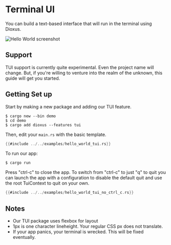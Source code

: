 # Terminal UI

You can build a text-based interface that will run in the terminal using Dioxus.

![Hello World screenshot](https://github.com/DioxusLabs/rink/raw/master/examples/example.png)

## Support

TUI support is currently quite experimental. Even the project name will change. But, if you're willing to venture into the realm of the unknown, this guide will get you started.

## Getting Set up


Start by making a new package and adding our TUI feature.

```shell
$ cargo new --bin demo
$ cd demo
$ cargo add dioxus --features tui
```

Then, edit your `main.rs` with the basic template. 

```rust
{{#include ../../examples/hello_world_tui.rs}}
```

To run our app:

```shell
$ cargo run
```

Press "ctrl-c" to close the app. To switch from "ctrl-c" to  just "q" to quit you can launch the app with a configuration to disable the default quit and use the root TuiContext to quit on your own.

```rust
{{#include ../../examples/hello_world_tui_no_ctrl_c.rs}}
```

## Notes

- Our TUI package uses flexbox for layout
- 1px is one character lineheight. Your regular CSS px does not translate.
- If your app panics, your terminal is wrecked. This will be fixed eventually.
